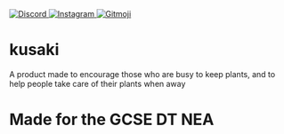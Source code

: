 <a href="https://discord.gg/2pRWH3dY6K">
  <img src="https://img.shields.io/discord/887016895017013268?color=7289DA&logo=discord&logoColor=white&style=for-the-badge&labelColor=697EC4&label=%20" alt="Discord">
</a>

<a href="https://www.instagram.com/kusaki_plants/">
  <img src="https://img.shields.io/badge/kusaki_plants-ffffff?color=EA6A82&logo=instagram&logoColor=white&style=for-the-badge&labelColor=E4405F&label=%20" alt="Instagram">
</a>

<a href="https://gitmoji.dev">
  <img src="https://img.shields.io/badge/gitmoji-%20😜%20😍-FFDD67.svg?style=for-the-badge&labelColor=FFC807&textColor=white" alt="Gitmoji">
</a>


# kusaki
A product made to encourage those who are busy to keep plants, and to help people take care of their plants when away
# Made for the GCSE DT NEA
